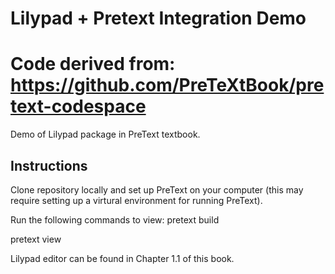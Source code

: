 # Lilypad + Pretext Integration Demo
# Code derived from: https://github.com/PreTeXtBook/pretext-codespace

Demo of Lilypad package in PreText textbook.

## Instructions

Clone repository locally and set up PreText on your computer (this may require setting up a virtural environment for running PreText). 

Run the following commands to view:
pretext build

pretext view

Lilypad editor can be found in Chapter 1.1 of this book.
